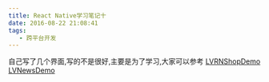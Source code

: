 ```yaml
---
title: React Native学习笔记十
date: 2016-08-22 21:08:41
tags:
   - 跨平台开发
---
```


自己写了几个界面,写的不是很好,主要是为了学习,大家可以参考
[LVRNShopDemo](https://github.com/AOLLIU/LVRNShopDemo)
[LVNewsDemo](https://github.com/AOLLIU/LVNewsDemo)
